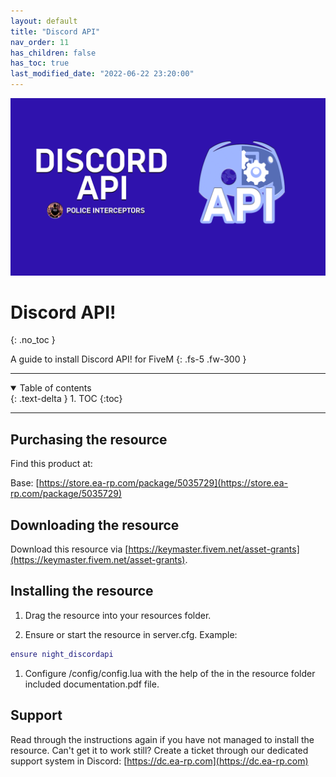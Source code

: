```yaml
---
layout: default
title: "Discord API"
nav_order: 11
has_children: false
has_toc: true
last_modified_date: "2022-06-22 23:20:00"
---
```


<img class="cover-img" src="/assets/img/discordAPI.png" alt="Discord API! Resource" draggable="false">

# Discord API!
{: .no_toc }

A guide to install Discord API! for FiveM
{: .fs-5 .fw-300 }

---

<details open markdown="block">
  <summary>
    Table of contents
  </summary>
  {: .text-delta }
1. TOC
{:toc}
</details>

---

## Purchasing the resource

Find this product at:

Base: [https://store.ea-rp.com/package/5035729](https://store.ea-rp.com/package/5035729)

## Downloading the resource

Download this resource via [https://keymaster.fivem.net/asset-grants](https://keymaster.fivem.net/asset-grants).

## Installing the resource

1. Drag the resource into your resources folder.

1. Ensure or start the resource in server.cfg. 
Example:
```lua
ensure night_discordapi
```

1. Configure /config/config.lua with the help of the in the resource folder included documentation.pdf file.

## Support

Read through the instructions again if you have not managed to install the resource. Can't get it to work still? 
Create a ticket through our dedicated support system in Discord: [https://dc.ea-rp.com](https://dc.ea-rp.com)

